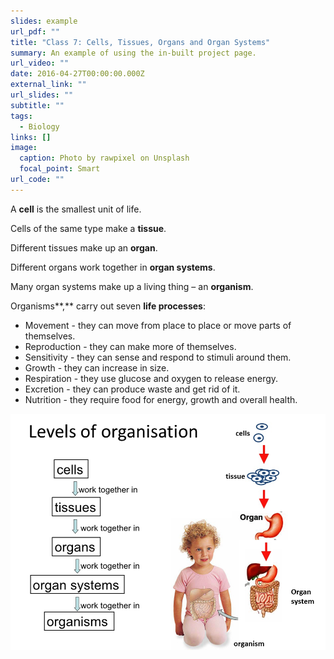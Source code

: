 ```yaml
---
slides: example
url_pdf: ""
title: "Class 7: Cells, Tissues, Organs and Organ Systems"
summary: An example of using the in-built project page.
url_video: ""
date: 2016-04-27T00:00:00.000Z
external_link: ""
url_slides: ""
subtitle: ""
tags:
  - Biology
links: []
image:
  caption: Photo by rawpixel on Unsplash
  focal_point: Smart
url_code: ""
---
```

A **cell** is the smallest unit of life. 

Cells of the same type make a **tissue**. 

Different tissues make up an **organ**. 

Different organs work together in **organ systems**. 

Many organ systems make up a living thing – an **organism**. 

Organisms**,** carry out seven **life processes**:

* Movement - they can move from place to place or move parts of themselves.
* Reproduction - they can make more of themselves.
* Sensitivity - they can sense and respond to stimuli around them.
* Growth - they can increase in size.
* Respiration - they use glucose and oxygen to release energy.
* Excretion - they can produce waste and get rid of it.
* Nutrition - they require food for energy, growth and overall health.

![](levels_of_organisation.png)
